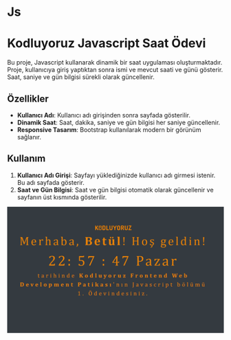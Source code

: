 # Js
# Kodluyoruz Javascript Saat Ödevi

Bu proje, Javascript kullanarak dinamik bir saat uygulaması oluşturmaktadır. Proje, kullanıcıya giriş yaptıktan sonra ismi ve mevcut saati ve günü gösterir. Saat, saniye ve gün bilgisi sürekli olarak güncellenir.

## Özellikler

- **Kullanıcı Adı**: Kullanıcı adı girişinden sonra sayfada gösterilir.
- **Dinamik Saat**: Saat, dakika, saniye ve gün bilgisi her saniye güncellenir.
- **Responsive Tasarım**: Bootstrap kullanılarak modern bir görünüm sağlanır.

## Kullanım

1. **Kullanıcı Adı Girişi**: Sayfayı yüklediğinizde kullanıcı adı girmesi istenir. Bu adı sayfada gösterir.
2. **Saat ve Gün Bilgisi**: Saat ve gün bilgisi otomatik olarak güncellenir ve sayfanın üst kısmında gösterilir.

![Resim -1](js.png)
